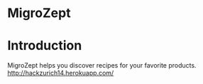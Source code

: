 MigroZept
=======

<h1>Introduction</h1>

MigroZept helps you discover recipes for your favorite products.
http://hackzurich14.herokuapp.com/
